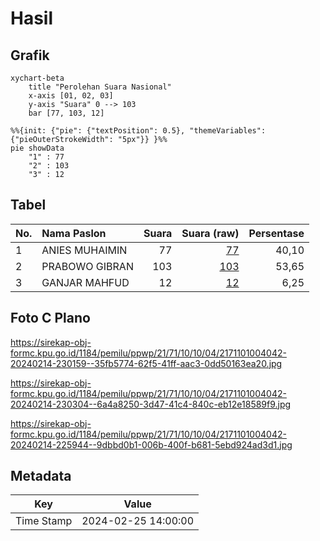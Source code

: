 # Hasil

## Grafik

```mermaid
xychart-beta
    title "Perolehan Suara Nasional"
    x-axis [01, 02, 03]
    y-axis "Suara" 0 --> 103
    bar [77, 103, 12]
```

```mermaid
%%{init: {"pie": {"textPosition": 0.5}, "themeVariables": {"pieOuterStrokeWidth": "5px"}} }%%
pie showData
    "1" : 77
    "2" : 103
    "3" : 12
```

## Tabel

| No. | Nama Paslon    | Suara | Suara (raw) | Persentase |
|:--- |:-------------- | -----:| -----------:| ----------:|
| 1   | ANIES MUHAIMIN | 77    | [77][p-1]   | 40,10      |
| 2   | PRABOWO GIBRAN | 103   | [103][p-2]  | 53,65      |
| 3   | GANJAR MAHFUD  | 12    | [12][p-3]   | 6,25       |


[p-1]: https://github.com/gigit-pemilu/pemilu-2024/blob/main/pilpres/hitung-suara/sub/21-kepulauan-riau/sub/71-kota-batam/sub/10-batam-kota/sub/1004-belian/sub/042-tps/sub/paslon-1.txt
[p-2]: https://github.com/gigit-pemilu/pemilu-2024/blob/main/pilpres/hitung-suara/sub/21-kepulauan-riau/sub/71-kota-batam/sub/10-batam-kota/sub/1004-belian/sub/042-tps/sub/paslon-2.txt
[p-3]: https://github.com/gigit-pemilu/pemilu-2024/blob/main/pilpres/hitung-suara/sub/21-kepulauan-riau/sub/71-kota-batam/sub/10-batam-kota/sub/1004-belian/sub/042-tps/sub/paslon-3.txt

## Foto C Plano

https://sirekap-obj-formc.kpu.go.id/1184/pemilu/ppwp/21/71/10/10/04/2171101004042-20240214-230159--35fb5774-62f5-41ff-aac3-0dd50163ea20.jpg

https://sirekap-obj-formc.kpu.go.id/1184/pemilu/ppwp/21/71/10/10/04/2171101004042-20240214-230304--6a4a8250-3d47-41c4-840c-eb12e18589f9.jpg

https://sirekap-obj-formc.kpu.go.id/1184/pemilu/ppwp/21/71/10/10/04/2171101004042-20240214-225944--9dbbd0b1-006b-400f-b681-5ebd924ad3d1.jpg


## Metadata

| Key        | Value               |
| ---------- | ------------------- |
| Time Stamp | 2024-02-25 14:00:00 |



